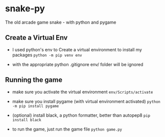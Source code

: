 # snake-py

The old arcade game snake - with python and pygame

## Create a Virtual Env

- I used python's env to Create a virtual environment to install my packages
`python -m pip venv env`

- with the appropriate python .gitignore env/ folder will be ignored

## Running the game

- make sure you activate the virtual environment
`env/Scripts/activate`

- make sure you install pygame (with virtual environment activated)
`python -m pip install pygame`

- (optional) install black, a python formatter, better than autopep8
`pip install black`

- to run the game, just run the game file
`python game.py`